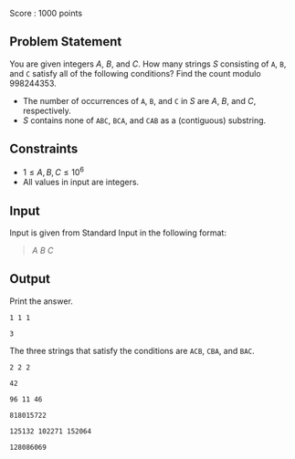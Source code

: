 Score : $1000$ points

## Problem Statement

You are given integers $A$, $B$, and $C$.
How many strings $S$ consisting of `A`, `B`, and `C` satisfy all of the following conditions? Find the count modulo $998244353$.

- The number of occurrences of `A`, `B`, and `C` in $S$ are $A$, $B$, and $C$, respectively.
- $S$ contains none of `ABC`, `BCA`, and `CAB` as a (contiguous) substring.

## Constraints

- $1 \leq A,B,C \leq 10^6$
- All values in input are integers.

## Input

Input is given from Standard Input in the following format:

> $A$ $B$ $C$

## Output

Print the answer.

```input1
1 1 1
```

```output1
3
```

The three strings that satisfy the conditions are `ACB`, `CBA`, and `BAC`.

```input2
2 2 2
```

```output2
42
```

```input3
96 11 46
```

```output3
818015722
```

```input4
125132 102271 152064
```

```output4
128086069
```